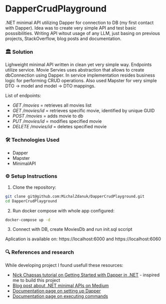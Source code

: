 # DapperCrudPlayground
.NET minimal API utilizing Dapper for connection to DB (my first contact with Dapper). Idea was to create very simple API and test basic posssibilities. Writing API witout usage of any LLM, just basing on previous projects, StackOverflow, blog posts and documentation.

### 🏛️ Solution
Lighweight minimal API written in clean yet very simple way. Endpoints utilize service. Movie Servies uses abstraction that allows to create dbConnection using Dapper. In service implementation resides business logic for performing CRUD operations. Also used Mapster for very simple DTO -> model and model -> DTO mappings.

List of endpoints:
- *GET /movies* = retrieves all movies list
- *GET /movies/id* = retrieves specific movie, identified by unique GUID
- *POST /movies* = adds movie to db
- *PUT /movies/id* = modifies specified movie
- *DELETE /movies/id* = deletes specified movie

### 🛠️ Technologies Used
- Dapper
- Mapster
- MinimalAPI

### ⚙️ Setup Instructions

1. Clone the repository:
```bash
git clone git@github.com:MichalZdanuk/DapperCrudPlayground.git
cd DapperCrudPlayground
```
2. Run docker compose with whole app configured:
```bash
docker-compose up -d
```
3. Connect with DB, create MoviesDb and run init.sql sccript

Aplication is available on: https://localhost:6000 and https://localhost:6060

### 🔍 References and research
While developing project I found usefull these resources:
- [Nick Chapsas tutorial on Getting Started with Dapper in .NET](https://www.youtube.com/watch?v=F1ONxvjdLlc&ab_channel=NickChapsas) - inspired me to build this project
- [Blog post about .NET minimal APIs on Medium](https://medium.com/codenx/minimal-apis-in-net-8-a-simplified-approach-to-build-services-eb50df56819f)
- [Documentation page on setting up Dapper](https://www.learndapper.com/database-providers)
- [Documentation page on executing commands](https://www.learndapper.com/non-query)
